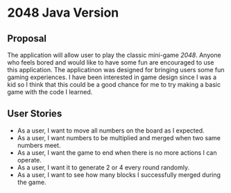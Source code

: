 # 2048 Java Version

## Proposal
The application will allow user to play the classic mini-game *2048*. Anyone who feels bored and would like to 
have some fun are encouraged to use this application. The applicatinon was designed for bringing users some fun gaming 
experiences. I have been interested in game design since I was a kid so I think that this could be a good chance for me
to try making a basic game with the code I learned. 

## User Stories
- As a user, I want to move all numbers on the board as I expected.
- As a user, I want numbers to be multiplied and merged when two same numbers meet.
- As a user, I want the game to end when there is no more actions I can operate.
- As a user, I want it to generate 2 or 4 every round randomly.
- As a user, I want to see how many blocks I successfully merged during the game.
